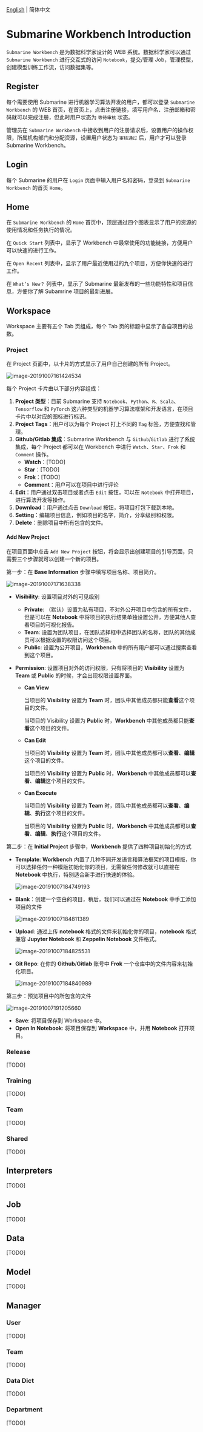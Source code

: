 <!--
   Licensed to the Apache Software Foundation (ASF) under one or more
   contributor license agreements.  See the NOTICE file distributed with
   this work for additional information regarding copyright ownership.
   The ASF licenses this file to You under the Apache License, Version 2.0
   (the "License"); you may not use this file except in compliance with
   the License.  You may obtain a copy of the License at
   http://www.apache.org/licenses/LICENSE-2.0
   Unless required by applicable law or agreed to in writing, software
   distributed under the License is distributed on an "AS IS" BASIS,
   WITHOUT WARRANTIES OR CONDITIONS OF ANY KIND, either express or implied.
   See the License for the specific language governing permissions and
   limitations under the License.
-->

[English](./README.md) | 简体中文

# Submarine Workbench Introduction

`Submarine Workbench` 是为数据科学家设计的 WEB 系统。数据科学家可以通过 `Submarine Workbench` 进行交互式的访问 `Notebook`，提交/管理 Job，管理模型，创建模型训练工作流，访问数据集等。

## Register

每个需要使用 Submarine 进行机器学习算法开发的用户，都可以登录 `Submarine Workbench` 的 WEB 首页，在首页上，点击注册链接，填写用户名、注册邮箱和密码就可以完成注册，但此时用户状态为 `等待审核` 状态。

管理员在  `Submarine Workbench` 中接收到用户的注册请求后，设置用户的操作权限，所属机构部门和分配资源，设置用户状态为 `审核通过` 后，用户才可以登录 Submarine Workbench。

## Login

每个 Submarine 的用户在 `Login` 页面中输入用户名和密码，登录到  `Submarine Workbench` 的首页 `Home`。

## Home

在 `Submarine Workbench` 的 `Home` 首页中，顶层通过四个图表显示了用户的资源的使用情况和任务执行的情况。

在 `Quick Start` 列表中，显示了 Workbench 中最常使用的功能链接，方便用户可以快速的进行工作。

在 `Open Recent` 列表中，显示了用户最近使用过的九个项目，方便你快速的进行工作。

在 `What‘s New？` 列表中，显示了 Submarine 最新发布的一些功能特性和项目信息，方便你了解 Subamrine 项目的最新进展。

## Workspace

Workspace 主要有五个 Tab 页组成，每个 Tab 页的标题中显示了各自项目的总数。

### Project

在 Project 页面中，以卡片的方式显示了用户自己创建的所有 Project。

![image-20191007161424534](assets/workspace-project.png)

每个 Project 卡片由以下部分内容组成：

1. **Project 类型**：目前 Submarine 支持 `Notebook`、`Python`、`R`、`Scala`、`Tensorflow` 和 `PyTorch` 这六种类型的机器学习算法框架和开发语言，在项目卡片中以对应的图标进行标识。
2. **Project Tags**：用户可以为每个 Project 打上不同的 `Tag` 标签，方便查找和管理。
3. **Github/Gitlab 集成**：Submarine Workbench 与 `Github`/`Gitlab` 进行了系统集成，每个 Project 都可以在 Workbench 中进行 `Watch`、`Star`、`Frok` 和 `Comment` 操作。
   + **Watch**：[TODO]
   + **Star**：[TODO]
   + **Frok**：[TODO]
   + **Comment**：用户可以在项目中进行评论
4. **Edit**：用户通过双击项目或者点击 `Edit` 按钮，可以在 `Notebook` 中打开项目，进行算法开发等操作。
5. **Download**：用户通过点击 `Download` 按钮，将项目打包下载到本地。
6. **Setting**：编辑项目信息，例如项目的名字，简介，分享级别和权限。
7. **Delete**：删除项目中所有包含的文件。 

#### Add New Project

在项目页面中点击 `Add New Project` 按钮，将会显示出创建项目的引导页面，只需要三个步骤就可以创建一个新的项目。

第一步：在 **Base Information** 步骤中填写项目名称、项目简介。

![image-20191007171638338](assets/workspace-project-step1.png)

+ **Visibility**: 设置项目对外的可见级别
  
  + **Private**: （默认）设置为私有项目，不对外公开项目中包含的所有文件，但是可以在 **Notebook** 中将项目的执行结果单独设置公开，方便其他人查看项目的可视化报告。
  + **Team**: 设置为团队项目，在团队选择框中选择团队的名称，团队的其他成员可以根据设置的权限访问这个项目。
  + **Public**: 设置为公开项目，**Workbench** 中的所有用户都可以通过搜索查看到这个项目。
+ **Permission**: 设置项目对外的访问权限，只有将项目的 **Visibility** 设置为 **Team** 或 **Public** 的时候，才会出现权限设置界面。
  
  + **Can View**
  
    当项目的 **Visibility** 设置为 **Team** 时，团队中其他成员都只能**查看**这个项目的文件。
  
    当项目的 Visibility 设置为 **Public** 时，**Workbench** 中其他成员都只能**查看**这个项目的文件。
  
  + **Can Edit**
  
    当项目的 **Visibility** 设置为 **Team** 时，团队中其他成员都可以**查看**、**编辑**这个项目的文件。
  
    当项目的 **Visibility** 设置为 **Public** 时，**Workbench** 中其他成员都可以**查看**、**编辑**这个项目的文件。
  
  + **Can Execute**
  
    当项目的 **Visibility** 设置为 **Team** 时，团队中其他成员都可以**查看**、**编辑**、**执行**这个项目的文件。
  
    当项目的 **Visibility** 设置为 **Public** 时，**Workbench** 中其他成员都可以**查看**、**编辑**、**执行**这个项目的文件。

第二步：在 **Initial Project** 步骤中，**Workbench** 提供了四种项目初始化的方式

+ **Template**: **Workbench** 内置了几种不同开发语言和算法框架的项目模版，你可以选择任何一种模版初始化你的项目，无需做任何修改就可以直接在 **Notebook** 中执行，特别适合新手进行快速的体验。

  ![image-20191007184749193](assets/workspace-project-step2-template.png)

+ **Blank**：创建一个空白的项目，稍后，我们可以通过在 **Notebook** 中手工添加项目的文件

  ![image-20191007184811389](assets/workspace-project-step2-blank.png)

+ **Upload**: 通过上传 **notebook** 格式的文件来初始化你的项目，**notebook** 格式兼容 **Jupyter Notebook** 和 **Zeppelin Notebook** 文件格式。

  ![image-20191007184825531](assets/workspace-project-step2-upload.png)

+ **Git Repo**: 在你的 **Github**/**Gitlab** 账号中 **Frok** 一个仓库中的文件内容来初始化项目。

  ![image-20191007184840989](assets/workspace-project-step2-git.png)

第三步：预览项目中的所包含的文件

![image-20191007191205660](assets/workspace-project-step3.png)

+ **Save**: 将项目保存到 Workspace 中。
+ **Open In Notebook**: 将项目保存到 **Workspace** 中，并用 **Notebook** 打开项目。

### Release

[TODO]

### Training

[TODO]

### Team

[TODO]

### Shared

[TODO]

## Interpreters

[TODO]

## Job

[TODO]

## Data

[TODO]

## Model

[TODO]

## Manager

### User

[TODO]

### Team

[TODO]

### Data Dict

[TODO]

### Department

[TODO]


